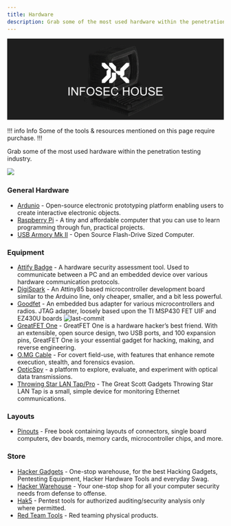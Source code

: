 ```yaml
---
title: Hardware
description: Grab some of the most used hardware within the penetration testing industry.
---
```


![](/assets/headers/header-logo.png)

!!! info Info
Some of the tools & resources mentioned on this page require purchase.
!!!

Grab some of the most used hardware within the penetration testing industry.

![](https://img.shields.io/badge/Tools%20%26%20Resources%20Available-15-757575?style=for-the-badge)

### General Hardware

* [Ardunio](https://www.arduino.cc/) - Open-source electronic prototyping platform enabling users to create interactive electronic objects.
* [Raspberry Pi](https://www.raspberrypi.org/) - A tiny and affordable computer that you can use to learn programming through fun, practical projects.
* [USB Armory Mk II](https://inversepath.com/usbarmory) - Open Source Flash-Drive Sized Computer.


### Equipment

* [Attify Badge](https://www.attify-store.com/) - A hardware security assessment tool. Used to communicate between a PC and an embedded device over various hardware communication protocols. 
* [DigiSpark](http://digistump.com/products/1) - An Attiny85 based microcontroller development board similar to the Arduino line, only cheaper, smaller, and a bit less powerful. 
* [Goodfet](https://github.com/travisgoodspeed/goodfet) - An embedded bus adapter for various microcontrollers and radios. JTAG adapter, loosely based upon the TI MSP430 FET UIF and EZ430U boards ![last-commit](https://img.shields.io/github/last-commit/travisgoodspeed/goodfet?style=flat)
* [GreatFET One](https://greatscottgadgets.com/hackrf/one/) - GreatFET One is a hardware hacker’s best friend. With an extensible, open source design, two USB ports, and 100 expansion pins, GreatFET One is your essential gadget for hacking, making, and reverse engineering. 
* [O.MG Cable](https://shop.hak5.org/collections/mischief-gadgets/products/o-mg-cable?variant=29408695582833) - For covert field-use, with features that enhance remote execution, stealth, and forensics evasion. 
* [OpticSpy](https://www.attify-store.com/products/opticspy) - a platform to explore, evaluate, and experiment with optical data transmissions. 
* [Throwing Star LAN Tap/Pro](https://greatscottgadgets.com/throwingstar/) - The Great Scott Gadgets Throwing Star LAN Tap is a small, simple device for monitoring Ethernet communications. 


### Layouts

* [Pinouts](https://pinouts.org/) - Free book containing layouts of connectors, single board computers, dev boards, memory cards, microcontroller chips, and more. 


### Store

* [Hacker Gadgets](https://hacker-gadgets.com/) - One-stop warehouse, for the best Hacking Gadgets, Pentesting Equipment, Hacker Hardware Tools and everyday Swag. 
* [Hacker Warehouse](https://hackerwarehouse.com/) - Your one-stop shop for all your computer security needs from defense to offense. 
* [Hak5](https://shop.hak5.org/) - Pentest tools for authorized auditing/security analysis only where permitted. 
* [Red Team Tools](https://www.redteamtools.com/) - Red teaming physical products. 

